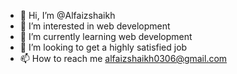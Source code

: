 - 👋 Hi, I’m @Alfaizshaikh
- 👀 I’m interested in web development 
- 🌱 I’m currently learning web development 
- 💞️ I’m looking to get a highly satisfied job
- 📫 How to reach me alfaizshaikh0306@gmail.com

<!---
Alfaizshaikh/Alfaizshaikh is a ✨ special ✨ repository because its `README.md` (this file) appears on your GitHub profile.
You can click the Preview link to take a look at your changes.
--->
